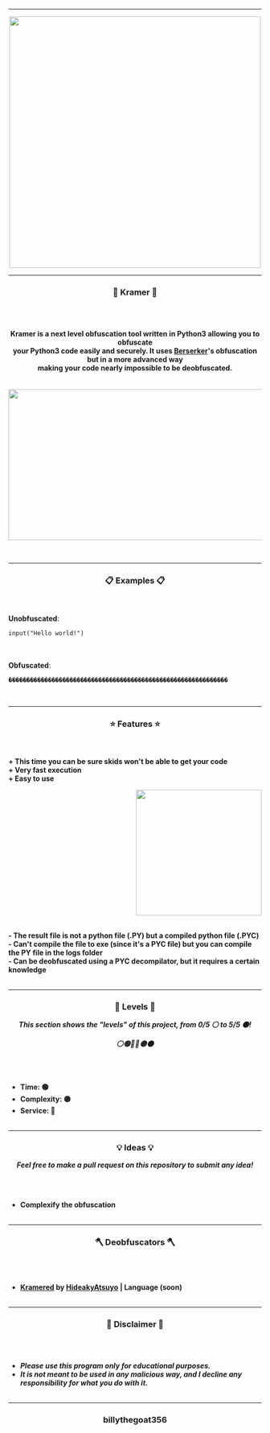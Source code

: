 -----

<p align="center">
<img src="https://repository-images.githubusercontent.com/416417012/341bc39d-cabd-4bff-8702-d84b1b8cbe0e", width="500", height="500">
</p>

-----

### <p align="center">🐸 Kramer 🐸</p>

<br><br>
<p align="center">
<strong>
Kramer is a next level obfuscation tool written in Python3 allowing you to obfuscate
<br>
your Python3 code easily and securely. It uses <a href="https://github.com/billythegoat356/Berserker">Berserker</a>'s obfuscation but in a more advanced way
<br>
making your code nearly impossible to be deobfuscated.
<br><br><br>
<img src="https://cdn.discordapp.com/attachments/892840615732195340/904851557311455252/unknown.png" width="850", height="300">
</strong>
</p>
<br>

-----

### <p align="center">📋 Examples 📋</p>

<br><br>
**Unobfuscated**:<br>
```python3
input("Hello world!")
```
<br><br>
**Obfuscated**:<br>
```python3
�������������������������������������������������������������
```
<br>

-----

### <p align="center">⭐ Features ⭐</p>

<br><br>
<strong>+ This time you can be sure skids won't be able to get your code</strong>
<br>
<strong>+ Very fast execution</strong>
<br>
<strong>+ Easy to use</strong>
<br>

<p align="right">
<img src="https://repository-images.githubusercontent.com/416417012/341bc39d-cabd-4bff-8702-d84b1b8cbe0e" width="250", height="250">
</p>

<br>
<strong>- The result file is not a python file (.PY) but a compiled python file (.PYC)</strong>
<br>
<strong>- Can't compile the file to exe (since it's a PYC file) but you can compile the PY file in the logs folder</strong>
<br>
<strong>- Can be deobfuscated using a PYC decompilator, but it requires a certain knowledge</strong>
<br><br>

-----

### <p align="center">🎯 Levels 🎯</p>

<p align="center"><strong><i>This section shows the "levels" of this project, from 0/5 ⚪ to 5/5 ⚫!</i></strong</p>
<p align="center"><strong><i>⚪🟢🔵🔴🟣⚫</i></strong</p>

<br><br>
* Time: 🟢
* Complexity: 🟣
* Service: 🔴
<br><br>

-----

### <p align="center">💡 Ideas 💡</p>

<p align="center"><strong><i>Feel free to make a pull request on this repository to submit any idea!</i></strong</p>

<br><br>
* Complexify the obfuscation
<br><br>

-----
  
### <p align="center">🪓 Deobfuscators 🪓</p>

<br><br>
* [Kramered](https://github.com/HideakiAtsuyo/Kramered) by [HideakyAtsuyo](https://github.com/HideakiAtsuyo/) | Language (soon)
<br><br>
  
-----

### <p align="center">📌 Disclaimer 📌</p>

<br><br>
* ***Please use this program only for educational purposes.***
* ***It is not meant to be used in any malicious way, and I decline any responsibility for what you do with it.***
<br><br>

-----

### <p align="center">billythegoat356</p>
